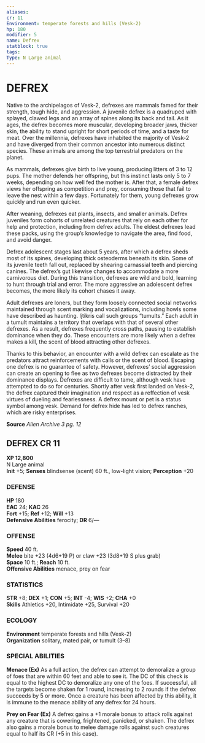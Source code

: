 ```yaml
---
aliases: 
cr: 11
Environment: temperate forests and hills (Vesk-2)  
hp: 180
modifier: 5
name: Defrex
statblock: true
tags: 
Type: N Large animal  
---
```

# DEFREX

Native to the archipelagos of Vesk-2, defrexes are mammals famed for their strength, tough hide, and aggression. A juvenile defrex is a quadruped with splayed, clawed legs and an array of spines along its back and tail. As it ages, the defrex becomes more muscular, developing broader jaws, thicker skin, the ability to stand upright for short periods of time, and a taste for meat. Over the millennia, defrexes have inhabited the majority of Vesk-2 and have diverged from their common ancestor into numerous distinct species. These animals are among the top terrestrial predators on the planet.

As mammals, defrexes give birth to live young, producing litters of 3 to 12 pups. The mother defends her offspring, but this instinct lasts only 5 to 7 weeks, depending on how well fed the mother is. After that, a female defrex views her offspring as competition and prey, consuming those that fail to leave the nest within a few days. Fortunately for them, young defrexes grow quickly and run even quicker.

After weaning, defrexes eat plants, insects, and smaller animals. Defrex juveniles form cohorts of unrelated creatures that rely on each other for help and protection, including from defrex adults. The eldest defrexes lead these packs, using the group’s knowledge to navigate the area, find food, and avoid danger.

Defrex adolescent stages last about 5 years, after which a defrex sheds most of its spines, developing thick osteoderms beneath its skin. Some of its juvenile teeth fall out, replaced by shearing carnassial teeth and piercing canines. The defrex’s gut likewise changes to accommodate a more carnivorous diet. During this transition, defrexes are wild and bold, learning to hunt through trial and error. The more aggressive an adolescent defrex becomes, the more likely its cohort chases it away.

Adult defrexes are loners, but they form loosely connected social networks maintained through scent marking and vocalizations, including howls some have described as haunting. Ijtikris call such groups “tumults.” Each adult in a tumult maintains a territory that overlaps with that of several other defrexes. As a result, defrexes frequently cross paths, pausing to establish dominance when they do. These encounters are more likely when a defrex makes a kill, the scent of blood attracting other defrexes.

Thanks to this behavior, an encounter with a wild defrex can escalate as the predators attract reinforcements with calls or the scent of blood. Escaping one defrex is no guarantee of safety. However, defrexes’ social aggression can create an opening to flee as two defrexes become distracted by their dominance displays. Defrexes are difficult to tame, although vesk have attempted to do so for centuries. Shortly after vesk first landed on Vesk-2, the defrex captured their imagination and respect as a reffection of vesk virtues of dueling and fearlessness. A defrex mount or pet is a status symbol among vesk. Demand for defrex hide has led to defrex ranches, which are risky enterprises.


**Source** _Alien Archive 3 pg. 12_

## DEFREX CR 11
**XP 12,800**  
N Large animal  
**Init** +5; **Senses** blindsense (scent) 60 ft., low-light vision; **Perception** +20  

### DEFENSE

**HP** 180  
**EAC** 24; **KAC** 26  
**Fort** +15; **Ref** +12; **Will** +13  
**Defensive Abilities** ferocity; **DR** 6/—  

### OFFENSE

**Speed** 40 ft.  
**Melee** bite +23 (4d6+19 P) or claw +23 (3d8+19 S plus grab)  
**Space** 10 ft.; **Reach** 10 ft.  
**Offensive Abilities** menace, prey on fear

### STATISTICS

**STR** +8; **DEX** +1; **CON** +5; **INT** -4; **WIS** +2; **CHA** +0  
**Skills** Athletics +20, Intimidate +25, Survival +20

### ECOLOGY

**Environment** temperate forests and hills (Vesk-2)  
**Organization** solitary, mated pair, or tumult (3–8)

### SPECIAL ABILITIES

**Menace (Ex)** As a full action, the defrex can attempt to demoralize a group of foes that are within 60 feet and able to see it. The DC of this check is equal to the highest DC to demoralize any one of the foes. If successful, all the targets become shaken for 1 round, increasing to 2 rounds if the defrex succeeds by 5 or more. Once a creature has been affected by this ability, it is immune to the menace ability of any defrex for 24 hours.

**Prey on Fear (Ex)** A defrex gains a +1 morale bonus to attack rolls against any creature that is cowering, frightened, panicked, or shaken. The defrex also gains a morale bonus to melee damage rolls against such creatures equal to half its CR (+5 in this case).
